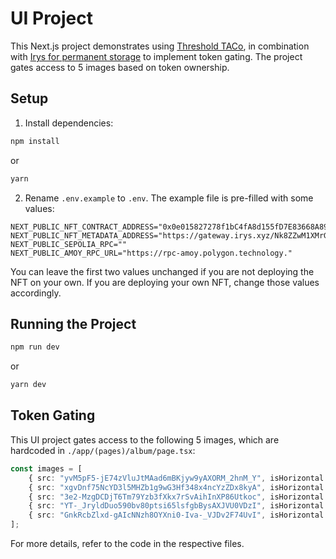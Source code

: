 # UI Project

This Next.js project demonstrates using [Threshold TACo](https://docs.threshold.network/applications/threshold-access-control), in combination with [Irys for permanent storage](https://docs.irys.xyz/) to implement token gating. The project gates access to 5 images based on token ownership.

## Setup

1. Install dependencies:

```bash
npm install
```

or

```bash
yarn
```

2. Rename `.env.example` to `.env`. The example file is pre-filled with some values:

```
NEXT_PUBLIC_NFT_CONTRACT_ADDRESS="0x0e015827278f1bC4fA8d155fD7E83668A892507d"
NEXT_PUBLIC_NFT_METADATA_ADDRESS="https://gateway.irys.xyz/Nk8ZZwM1XMrGXvhaqnKRPXY6nglGYt5DIAxo1d81JiE"
NEXT_PUBLIC_SEPOLIA_RPC=""
NEXT_PUBLIC_AMOY_RPC_URL="https://rpc-amoy.polygon.technology."
```

You can leave the first two values unchanged if you are not deploying the NFT on your own. If you are deploying your own NFT, change those values accordingly.

## Running the Project

```bash
npm run dev
```

or

```bash
yarn dev
```

## Token Gating

This UI project gates access to the following 5 images, which are hardcoded in `./app/(pages)/album/page.tsx`:

```ts
const images = [
	{ src: "yvM5pF5-jE74zVluJtMAad6mBKjyw9yAXORM_2hnM_Y", isHorizontal: true },
	{ src: "xgvDnf75NcYD3l5MHZb1g9wG3Hf348x4ncYzZDx8kyA", isHorizontal: true },
	{ src: "3e2-MzgDCDjT6Tm79Yzb3fXkx7rSvAihInXP86Utkoc", isHorizontal: true },
	{ src: "YT-_JryldDuo590bv80ptsi65lsfgbBysAXJVU0VDzI", isHorizontal: false },
	{ src: "GnkRcbZlxd-gAIcNNzh8OYXni0-Iva-_VJDv2F74UvI", isHorizontal: true },
];
```

For more details, refer to the code in the respective files.

